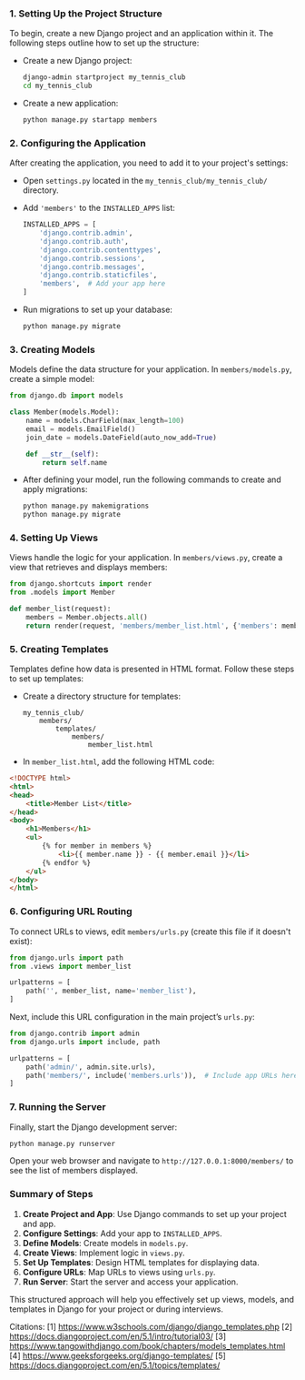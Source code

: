### 1. Setting Up the Project Structure

To begin, create a new Django project and an application within it. The following steps outline how to set up the structure:

- Create a new Django project:
  ```bash
  django-admin startproject my_tennis_club
  cd my_tennis_club
  ```

- Create a new application:
  ```bash
  python manage.py startapp members
  ```

### 2. Configuring the Application

After creating the application, you need to add it to your project's settings:

- Open `settings.py` located in the `my_tennis_club/my_tennis_club/` directory.
- Add `'members'` to the `INSTALLED_APPS` list:
  ```python
  INSTALLED_APPS = [
      'django.contrib.admin',
      'django.contrib.auth',
      'django.contrib.contenttypes',
      'django.contrib.sessions',
      'django.contrib.messages',
      'django.contrib.staticfiles',
      'members',  # Add your app here
  ]
  ```

- Run migrations to set up your database:
  ```bash
  python manage.py migrate
  ```

### 3. Creating Models

Models define the data structure for your application. In `members/models.py`, create a simple model:

```python
from django.db import models

class Member(models.Model):
    name = models.CharField(max_length=100)
    email = models.EmailField()
    join_date = models.DateField(auto_now_add=True)

    def __str__(self):
        return self.name
```

- After defining your model, run the following commands to create and apply migrations:
  ```bash
  python manage.py makemigrations
  python manage.py migrate
  ```

### 4. Setting Up Views

Views handle the logic for your application. In `members/views.py`, create a view that retrieves and displays members:

```python
from django.shortcuts import render
from .models import Member

def member_list(request):
    members = Member.objects.all()
    return render(request, 'members/member_list.html', {'members': members})
```

### 5. Creating Templates

Templates define how data is presented in HTML format. Follow these steps to set up templates:

- Create a directory structure for templates:
  ```
  my_tennis_club/
      members/
          templates/
              members/
                  member_list.html
  ```

- In `member_list.html`, add the following HTML code:
```html
<!DOCTYPE html>
<html>
<head>
    <title>Member List</title>
</head>
<body>
    <h1>Members</h1>
    <ul>
        {% for member in members %}
            <li>{{ member.name }} - {{ member.email }}</li>
        {% endfor %}
    </ul>
</body>
</html>
```

### 6. Configuring URL Routing

To connect URLs to views, edit `members/urls.py` (create this file if it doesn't exist):

```python
from django.urls import path
from .views import member_list

urlpatterns = [
    path('', member_list, name='member_list'),
]
```

Next, include this URL configuration in the main project’s `urls.py`:

```python
from django.contrib import admin
from django.urls import include, path

urlpatterns = [
    path('admin/', admin.site.urls),
    path('members/', include('members.urls')),  # Include app URLs here
]
```

### 7. Running the Server

Finally, start the Django development server:

```bash
python manage.py runserver
```

Open your web browser and navigate to `http://127.0.0.1:8000/members/` to see the list of members displayed.

### Summary of Steps

1. **Create Project and App**: Use Django commands to set up your project and app.
2. **Configure Settings**: Add your app to `INSTALLED_APPS`.
3. **Define Models**: Create models in `models.py`.
4. **Create Views**: Implement logic in `views.py`.
5. **Set Up Templates**: Design HTML templates for displaying data.
6. **Configure URLs**: Map URLs to views using `urls.py`.
7. **Run Server**: Start the server and access your application.

This structured approach will help you effectively set up views, models, and templates in Django for your project or during interviews.

Citations:
[1] https://www.w3schools.com/django/django_templates.php
[2] https://docs.djangoproject.com/en/5.1/intro/tutorial03/
[3] https://www.tangowithdjango.com/book/chapters/models_templates.html
[4] https://www.geeksforgeeks.org/django-templates/
[5] https://docs.djangoproject.com/en/5.1/topics/templates/
